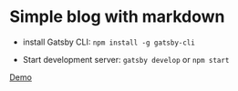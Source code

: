 # Simple blog with markdown

- install Gatsby CLI: `npm install -g gatsby-cli`

- Start development server: `gatsby develop` or `npm start`

[Demo](https://master.d3gbkatujwmkvv.amplifyapp.com/)
